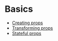 # Basics
* [Creating props](/docs/intro/CreatingProps.md)
* [Transforming props](/docs/intro/TransformingProps.md)
* [Stateful props](/docs/intro/StatefulProps.md)
